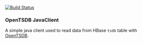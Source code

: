 [![Build Status](https://travis-ci.org/lynchlee/opentsdb-javaclient.svg?branch=master)](https://travis-ci.org/lynchlee/opentsdb-javaclient)

### OpenTSDB JavaClient
A simple java client used to read data from HBase `tsdb` table with [OpenTSDB](https://github.com/OpenTSDB/opentsdb).
